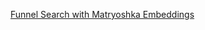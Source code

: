 [Funnel Search with Matryoshka Embeddings](https://milvus.io/docs/funnel_search_with_matryoshka.md)
